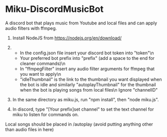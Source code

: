 # Miku-DiscordMusicBot
A discord bot that plays music from Youtube and local files and can apply audio filters with ffmpeg.

1. Install NodeJS from https://nodejs.org/en/download/

2.  - In the config.json file insert your discord bot token into "token"\n
    - Your preferred bot prefix into "prefix" (add a space to the end for cleaner commands)\n
    - In "ffmpegFilter" insert any audio filter arguments for ffmpeg that you want to apply\n
    - "idleThumbnail" is the link to the thumbnail you want displayed when the bot is idle and similarly "autoplayThumbnail" for the thumbnail when the bot is playing songs from local files\n
    Ignore "channelID"

3. In the same directory as miku.js, run "npm install", then "node miku.js".

4. In discord, type "[Your prefix]set channel" to set the text channel for miku to listen for commands on.

Local songs should be placed in /autoplay (avoid putting anything other than audio files in here)

